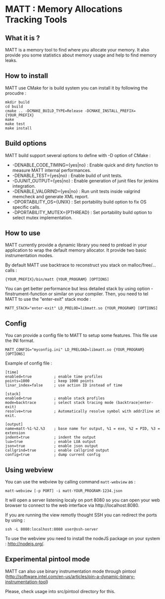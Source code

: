 MATT : Memory Allocations Tracking Tools
========================================

What it is ?
------------

MATT is a memory tool to find where you allocate your memory. It also provide you some
statistics about memory usage and help to find memory leaks.

How to install
--------------

MATT use CMake for is build system you can install it by following the procudre :

	mkdir build
	cd build
	cmake .. -DCMAKE_BUILD_TYPE=Release -DCMAKE_INSTALL_PREFIX={YOUR_PREFIX}
	make
	make test
	make install

Build options
-------------

MATT build support several options to define with -D option of CMake :

 * -DENABLE_CODE_TIMING={yes|no} : Enable quick and dirty function to measure MATT internal
   performances.
 * -DENABLE_TEST={yes|no}        : Enable build of unit tests.
 * -DJUNIT_OUTPUT={yes|no}       : Enable generation of junit files for jenkins integration.
 * -DENABLE_VALGRIND={yes|no}    : Run unit tests inside valgrind memcheck and generate XML report.
 * -DPORTABILITY_OS={UNIX}       : Set portability build option to fix OS specific calls.
 * -DPORTABILITY_MUTEX={PTHREAD} : Set portability build option to select mutex implementation.

How to use
----------

MATT currently provide a dynamic library you need to preload in your application to
wrap the default memory allocator. It provide two basic instrumentation modes.

By default MATT use backtrace to reconstruct you stack on malloc/free/... calls :

	{YOUR_PREFIX}/bin/matt {YOUR_PROGRAM} [OPTIONS]

You can get better performance but less detailed stack by using option 
-finstrument-function or similar on your compiler. Then, you need to tel MATT to use
the "enter-exit" stack mode :

	MATT_STACK="enter-exit" LD_PRELOD=libmatt.so {YOUR_PROGRAM} [OPTIONS]

Config
------

You can provide a config file to MATT to setup some features. This file use the INI
format.

	MATT_CONFIG="myconfig.ini" LD_PRELOAD=libmatt.so {YOUR_PROGRAM} [OPTIONS]

Example of config file :

	[time]
	enabled=true          ; enable time profiles
	points=1000           ; keep 1000 points
	linar_index=false     ; use action ID instead of time

	[stack]
	enabled=true          ; enable stack profiles
	mode=backtrace        ; select stack tracing mode (backtrace|enter-exit)
	resolve=true          ; Automatically resolve symbol with addr2line at exit.

	[output]
	name=matt-%1-%2.%3    ; base name for output, %1 = exe, %2 = PID, %3 = extension
	indent=true           ; indent the output
	lua=true              ; enable LUA output
	json=true             ; enable json output
	callgrind=true        ; enable callgrind output
	config=true           ; dump current config

Using webview
-------------

You can use the webview by calling command `matt-webview` as :

	matt-webview [-p PORT] -i matt-YOUR_PROGRAM-1234.json

It will open a server listening localy on port 8080 so you can open your web browser
to connect to the web interface via http://localhost:8080.

If you are running the view remotly thought SSH you can redirect the ports by using :

	ssh -L 8080:localhost:8080 user@ssh-server

To use the webview you need to install the nodeJS package on your system : http://nodejs.org/.

Experimental pintool mode
-------------------------

MATT can also use binary instrumentation mode through pintool 
(http://software.intel.com/en-us/articles/pin-a-dynamic-binary-instrumentation-tool)

Please, check usage into src/pintool directory for this.
